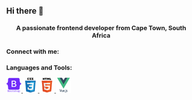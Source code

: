 ## Hi there 👋

<!--
**demilee06/demilee06** is a ✨ _special_ ✨ repository because its `README.md` (this file) appears on your GitHub profile.

Here are some ideas to get you started:

- 🔭 I’m currently working on my Vue Portfolio
- 🌱 I’m currently learning How to work Vue js
- 👯 I’m looking to collaborate on projects with people.
- 🤔 I’m looking for help with understanding javascript better
- 💬 Ask me about how to construct your Html, how to style using css and how to send your work to github and retrieve it.
- 📫 How to reach me: you can reach me on slack: chloe almazien , email:chloealmazien6@gmail.com and Give me a call :060 632 6162
- 😄 Pronouns: She/Her
- ⚡ Fun fact: I am really good a Sketching.
-->
<h3 align="center">A passionate frontend developer from Cape Town, South Africa</h3>

<h3 align="left">Connect with me:</h3>
<p align="left">
</p>

<h3 align="left">Languages and Tools:</h3>
<p align="left"> <a href="https://getbootstrap.com" target="_blank" rel="noreferrer"> <img src="https://raw.githubusercontent.com/devicons/devicon/master/icons/bootstrap/bootstrap-plain-wordmark.svg" alt="bootstrap" width="40" height="40"/> </a> <a href="https://www.w3schools.com/css/" target="_blank" rel="noreferrer"> <img src="https://raw.githubusercontent.com/devicons/devicon/master/icons/css3/css3-original-wordmark.svg" alt="css3" width="40" height="40"/> </a> <a href="https://www.w3.org/html/" target="_blank" rel="noreferrer"> <img src="https://raw.githubusercontent.com/devicons/devicon/master/icons/html5/html5-original-wordmark.svg" alt="html5" width="40" height="40"/> </a> <a href="https://vuejs.org/" target="_blank" rel="noreferrer"> <img src="https://raw.githubusercontent.com/devicons/devicon/master/icons/vuejs/vuejs-original-wordmark.svg" alt="vuejs" width="40" height="40"/> </a> </p>
